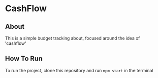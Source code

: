 # CashFlow

## About

This is a simple budget tracking about, focused around the idea of 'cashflow'

## How To Run

To run the project, clone this repository and run `npm start` in the terminal
